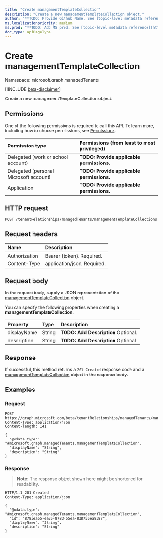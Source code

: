 ```yaml
---
title: "Create managementTemplateCollection"
description: "Create a new managementTemplateCollection object."
author: "**TODO: Provide Github Name. See [topic-level metadata reference](https://msgo.azurewebsites.net/add/document/guidelines/metadata.html#topic-level-metadata)**"
ms.localizationpriority: medium
ms.prod: "**TODO: Add MS prod. See [topic-level metadata reference](https://msgo.azurewebsites.net/add/document/guidelines/metadata.html#topic-level-metadata)**"
doc_type: apiPageType
---
```


# Create managementTemplateCollection
Namespace: microsoft.graph.managedTenants

[!INCLUDE [beta-disclaimer](../../includes/beta-disclaimer.md)]

Create a new managementTemplateCollection object.

## Permissions
One of the following permissions is required to call this API. To learn more, including how to choose permissions, see [Permissions](/graph/permissions-reference).

|Permission type|Permissions (from least to most privileged)|
|:---|:---|
|Delegated (work or school account)|**TODO: Provide applicable permissions.**|
|Delegated (personal Microsoft account)|**TODO: Provide applicable permissions.**|
|Application|**TODO: Provide applicable permissions.**|

## HTTP request

<!-- {
  "blockType": "ignored"
}
-->
``` http
POST /tenantRelationships/managedTenants/managementTemplateCollections
```

## Request headers
|Name|Description|
|:---|:---|
|Authorization|Bearer {token}. Required.|
|Content-Type|application/json. Required.|

## Request body
In the request body, supply a JSON representation of the [managementTemplateCollection](../resources/managedtenants-managementtemplatecollection.md) object.

You can specify the following properties when creating a **managementTemplateCollection**.

|Property|Type|Description|
|:---|:---|:---|
|displayName|String|**TODO: Add Description** Optional.|
|description|String|**TODO: Add Description** Optional.|



## Response

If successful, this method returns a `201 Created` response code and a [managementTemplateCollection](../resources/managedtenants-managementtemplatecollection.md) object in the response body.

## Examples

### Request
<!-- {
  "blockType": "request",
  "name": "create_managementtemplatecollection_from_"
}
-->
``` http
POST https://graph.microsoft.com/beta/tenantRelationships/managedTenants/managementTemplateCollections
Content-Type: application/json
Content-length: 141

{
  "@odata.type": "#microsoft.graph.managedTenants.managementTemplateCollection",
  "displayName": "String",
  "description": "String"
}
```


### Response
>**Note:** The response object shown here might be shortened for readability.
<!-- {
  "blockType": "response",
  "truncated": true,
  "@odata.type": "microsoft.graph.managedTenants.managementTemplateCollection"
}
-->
``` http
HTTP/1.1 201 Created
Content-Type: application/json

{
  "@odata.type": "#microsoft.graph.managedTenants.managementTemplateCollection",
  "id": "8783ea55-ea55-8783-55ea-838755ea8387",
  "displayName": "String",
  "description": "String"
}
```

